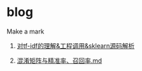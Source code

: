 # blog
Make a mark

1. [对tf-idf的理解&工程调用&sklearn源码解析](https://github.com/yiyangianliu/blog/blob/master/contents/%E5%AF%B9tf-idf%E7%9A%84%E7%90%86%E8%A7%A3%26%E5%B7%A5%E7%A8%8B%E8%B0%83%E7%94%A8%26sklearn%E6%BA%90%E7%A0%81%E8%A7%A3%E6%9E%90.md)

2. [混淆矩阵与精准率、召回率.md](https://github.com/yiyangianliu/blog/blob/master/contents/%E6%B7%B7%E6%B7%86%E7%9F%A9%E9%98%B5%E4%B8%8E%E7%B2%BE%E5%87%86%E7%8E%87%E3%80%81%E5%8F%AC%E5%9B%9E%E7%8E%87.md)